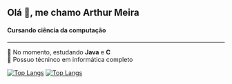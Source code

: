 <h2>Olá 👋, me chamo Arthur Meira</h2>
<h4>Cursando ciência da computação</h4>

<hr>

:small_blue_diamond: No momento, estudando <b>Java</b> e <b>C</b>
<br>
:small_blue_diamond: Possuo técninco em informática completo


[![Top Langs](https://github-readme-stats.vercel.app/api/top-langs/?username=arthurmeira&hide=javascript,html)](https://github.com/arthurmeira/github-readme-stats)
[![Top Langs](https://github-readme-stats.vercel.app/api/top-langs/?username=arthurmeira&layout=compact)](https://github.com/arthurmeira/github-readme-stats)

